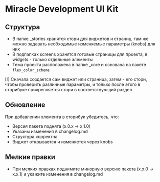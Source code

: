 # Miracle Development UI Kit

## Структура

* В папке _stories хранятся стори для виджетов и страниц, там же можно задавать необходимые изменяемые параметры (knobs) для них
* В подпапках screens хранятся готовые страницы для проекта, в widgets - только отдельные элементы
* Тема проекта расположена в папке _core и основана на пакете `flex_color_scheme`

[!] Сначала создается сам виджет или страница, затем - его стори, чтобы проверить различные параметры, и только после этого в сторибуке прикрепляется стори в соответствующий раздел

## Обновление

При добавлении элемента в сторибук убедитесь, что:
* Версия пакета поднята (x.0.x -> x.1.0)
* Указаны изменения в changelog.md
* Структура корректна
* Виджет открывается и изменяется через knobs

## Мелкие правки

* При мелких правках поднимите минорную версию пакета (x.x.0 -> x.x.1) и укажите изменения в changelog.md
